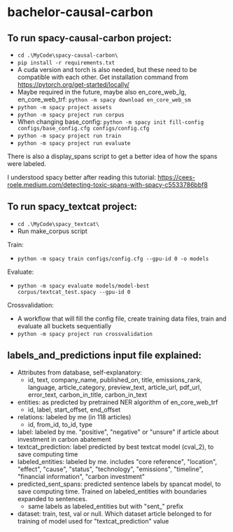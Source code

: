 # bachelor-causal-carbon

## To run spacy-causal-carbon project:

* `cd .\MyCode\spacy-causal-carbon\`
* `pip install -r requirements.txt`
* A cuda version and torch is also needed, but these need to be compatible with each other. Get installation command from https://pytorch.org/get-started/locally/
* Maybe required in the future, maybe also en_core_web_lg, en_core_web_trf: `python -m spacy download en_core_web_sm`
* `python -m spacy project assets`
* `python -m spacy project run corpus`
* When changing base_config: `python -m spacy init fill-config configs/base_config.cfg configs/config.cfg`
* `python -m spacy project run train`
* `python -m spacy project run evaluate`

There is also a display_spans script to get a better idea of how the spans were labeled.

I understood spacy better after reading this tutorial: https://cees-roele.medium.com/detecting-toxic-spans-with-spacy-c5533786bbf8


## To run spacy_textcat project:

* `cd .\MyCode\spacy_textcat\`
* Run make_corpus script

Train:
* `python -m spacy train configs/config.cfg --gpu-id 0 -o models`

Evaluate:
* `python -m spacy evaluate models/model-best corpus/textcat_test.spacy --gpu-id 0`

Crossvalidation:
* A workflow that will fill the config file, create training data files, train and evaluate all buckets sequentially
* `python -m spacy project run crossvalidation`


## labels_and_predictions input file explained:

* Attributes from database, self-explanatory:
  * id, text, company_name, published_on, title, emissions_rank, language, article_category, preview_text, article_url, pdf_url, error_text, carbon_in_title, carbon_in_text
* entities: as predicted by pretrained NER algorithm of en_core_web_trf
  * id, label, start_offset, end_offset
* relations: labeled by me (in 118 articles)
  * id, from_id, to_id, type
* label: labeled by me. "positive", "negative" or "unsure" if article about investment in carbon abatement
* textcat_prediction: label predicted by best textcat model (cval_2), to save computing time
* labeled_entities: labeled by me. includes "core reference", "location", "effect", "cause", "status", "technology", "emissions", "timeline", "financial information", "carbon investment"
* predicted_sent_spans: predicted sentence labels by spancat model, to save computing time. Trained on labeled_entities with boundaries expanded to sentences.
  * same labels as labeled_entities but with "sent_" prefix
* dataset: train, test, val or null. Which dataset article belonged to for training of model used for "textcat_prediction" value